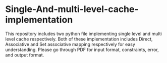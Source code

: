 # Single-And-multi-level-cache-implementation
This repository includes two python file implementing single level and multi level cache respectively. Both of these implementation includes Direct, Associative and Set associative mapping respectively for easy understanding. Please go through PDF for input format, constraints, error, and output format.

